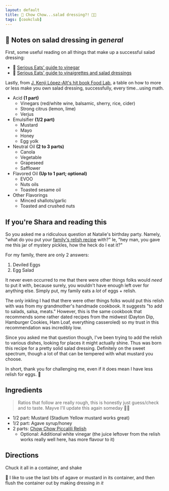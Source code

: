 ```yaml
---
layout: default
title: 🥒 Chow Chow...salad dressing?! 🥗💃
tags: [cookclub]
---
```


## 📓 Notes on salad dressing in _general_

First, some useful reading on all things that make up a successful salad dressing:

- 🔗 [Serious Eats' guide to vinegar](https://www.seriouseats.com/serious-eats-guide-to-vinegars)
- 🔗 [Serious Eats' guide to vinaigrettes and salad dressings](https://www.seriouseats.com/salad-dressings-vinaigrettes-the-food-lab)

Lastly, from [J. Kenji López-Alt's hit book Food Lab](https://bookshop.org/p/books/the-food-lab-better-home-cooking-through-science-j-kenji-lopez-alt/16021521?aid=1588&ean=9780393081084&listref=books-by-kenji-lopez-alt), a table on how to more or less make you own salad dressing, successfully, every time...using math.

- Acid **(1 part)**
    - Vinegars (red/white wine, balsamic, sherry, rice, cider)
    - Strong citrus (lemon, lime)
    - Verjus
- Emulsifier **(1/2 part)**
    - Mustard
    - Mayo
    - Honey
    - Egg yolk
- Neutral Oil **(2 to 3 parts)**
    - Canola
    - Vegetable
    - Grapeseed
    - Safflower
- Flavored Oil **(Up to 1 part; optional)**
    - EVOO
    - Nuts oils
    - Toasted sesame oil
- Other Flavorings
    - Minced shallots/garlic
    - Toasted and crushed nuts

## If you're Shara and reading this

So you asked me a ridiculous question at Natalie's birthday party. Namely, "what do you put your [family's relish recipe](./chow-chow-piccalili-relish.md) with?" Ie, "hey man, you gave me this jar of mystery pickles, how the heck do I eat it?"

For my family, there are only 2 answers:

1. Deviled Eggs
2. Egg Salad

It never even occurred to me that there were other things folks would _need_ to put it with, because surely, you wouldn't have enough left over for anything else. Simply put, my family eats a _lot_ of eggs + relish.

The only inkling I had that there were other things folks would put this relish with was from my grandmother's handmade cookbook. It suggests "to add to salads, salsa, meats." However, this is the same cookbook that recommends some rather dated recipes from the midwest (Dayton Dip, Hamburger Cookies, Ham Loaf, everything casseroled) so my trust in this recommendation was incredibly low.

Since you asked me that question though, I've been trying to add the relish to various dishes, looking for places it might actually shine. Thus was born this recipe for a pretty solid salad dressing. Definitely on the sweet spectrum, though a lot of that can be tempered with what mustard you choose.

In short, thank you for challenging me, even if it does mean I have less relish for eggs. 🥚

## Ingredients

> Ratios that follow are really rough, this is honestly just guess/check and to taste. Mayve I'll update this again someday 🤷‍♂️

- 1/2 part: Mustard (Stadium Yellow mustard works great)
- 1/2 part: Agave syrup/honey
- 2 parts: [Chow Chow Piccalili Relish](./chow-chow-piccalili-relish.md)
    - Optional: Additional white vinegar (the juice leftover from the relish works really well here, has more flavour to it)

## Directions

Chuck it all in a container, and shake

📓 I like to use the last bits of agave or mustard in its container, and then flush the container out by making dressing _in it_